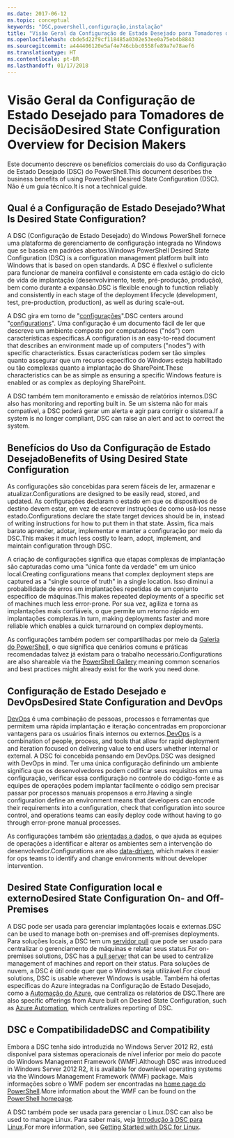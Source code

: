 ```yaml
---
ms.date: 2017-06-12
ms.topic: conceptual
keywords: "DSC,powershell,configuração,instalação"
title: "Visão Geral da Configuração de Estado Desejado para Tomadores de Decisão"
ms.openlocfilehash: cbde5d22f9cf118485a0302e53ee0a75eb4b8843
ms.sourcegitcommit: a444406120e5af4e746cbbc0558fe89a7e78aef6
ms.translationtype: HT
ms.contentlocale: pt-BR
ms.lasthandoff: 01/17/2018
---
```

# <a name="desired-state-configuration-overview-for-decision-makers"></a><span data-ttu-id="00358-103">Visão Geral da Configuração de Estado Desejado para Tomadores de Decisão</span><span class="sxs-lookup"><span data-stu-id="00358-103">Desired State Configuration Overview for Decision Makers</span></span>

<span data-ttu-id="00358-104">Este documento descreve os benefícios comerciais do uso da Configuração de Estado Desejado (DSC) do PowerShell.</span><span class="sxs-lookup"><span data-stu-id="00358-104">This document describes the business benefits of using PowerShell Desired State Configuration (DSC).</span></span> <span data-ttu-id="00358-105">Não é um guia técnico.</span><span class="sxs-lookup"><span data-stu-id="00358-105">It is not a technical guide.</span></span>

## <a name="what-is-desired-state-configuration"></a><span data-ttu-id="00358-106">Qual é a Configuração de Estado Desejado?</span><span class="sxs-lookup"><span data-stu-id="00358-106">What Is Desired State Configuration?</span></span>

<span data-ttu-id="00358-107">A DSC (Configuração de Estado Desejado) do Windows PowerShell fornece uma plataforma de gerenciamento de configuração integrada no Windows que se baseia em padrões abertos.</span><span class="sxs-lookup"><span data-stu-id="00358-107">Windows PowerShell Desired State Configuration (DSC) is a configuration management platform built into Windows that is based on open standards.</span></span> <span data-ttu-id="00358-108">A DSC é flexível o suficiente para funcionar de maneira confiável e consistente em cada estágio do ciclo de vida de implantação (desenvolvimento, teste, pré-produção, produção), bem como durante a expansão.</span><span class="sxs-lookup"><span data-stu-id="00358-108">DSC is flexible enough to function reliably and consistently in each stage of the deployment lifecycle (development, test, pre-production, production), as well as during scale-out.</span></span> 

<span data-ttu-id="00358-109">A DSC gira em torno de "[configurações](https://msdn.microsoft.com/en-us/powershell/dsc/configurations)".</span><span class="sxs-lookup"><span data-stu-id="00358-109">DSC centers around "[configurations](https://msdn.microsoft.com/en-us/powershell/dsc/configurations)".</span></span>
<span data-ttu-id="00358-110">Uma configuração é um documento fácil de ler que descreve um ambiente composto por computadores ("nós") com características específicas.</span><span class="sxs-lookup"><span data-stu-id="00358-110">A configuration is an easy-to-read document that describes an environment made up of computers ("nodes") with specific characteristics.</span></span> <span data-ttu-id="00358-111">Essas características podem ser tão simples quanto assegurar que um recurso específico do Windows esteja habilitado ou tão complexas quanto a implantação do SharePoint.</span><span class="sxs-lookup"><span data-stu-id="00358-111">These characteristics can be as simple as ensuring a specific Windows feature is enabled or as complex as deploying SharePoint.</span></span> 

<span data-ttu-id="00358-112">A DSC também tem monitoramento e emissão de relatórios internos.</span><span class="sxs-lookup"><span data-stu-id="00358-112">DSC also has monitoring and reporting built in.</span></span> <span data-ttu-id="00358-113">Se um sistema não for mais compatível, a DSC poderá gerar um alerta e agir para corrigir o sistema.</span><span class="sxs-lookup"><span data-stu-id="00358-113">If a system is no longer compliant, DSC can raise an alert and act to correct the system.</span></span> 

## <a name="benefits-of-using-desired-state-configuration"></a><span data-ttu-id="00358-114">Benefícios do Uso da Configuração de Estado Desejado</span><span class="sxs-lookup"><span data-stu-id="00358-114">Benefits of Using Desired State Configuration</span></span>

<span data-ttu-id="00358-115">As configurações são concebidas para serem fáceis de ler, armazenar e atualizar.</span><span class="sxs-lookup"><span data-stu-id="00358-115">Configurations are designed to be easily read, stored, and updated.</span></span> <span data-ttu-id="00358-116">As configurações declaram o estado em que os dispositivos de destino devem estar, em vez de escrever instruções de como usá-los nesse estado.</span><span class="sxs-lookup"><span data-stu-id="00358-116">Configurations declare the state target devices should be in, instead of writing instructions for how to put them in that state.</span></span> <span data-ttu-id="00358-117">Assim, fica mais barato aprender, adotar, implementar e manter a configuração por meio da DSC.</span><span class="sxs-lookup"><span data-stu-id="00358-117">This makes it much less costly to learn, adopt, implement, and maintain configuration through DSC.</span></span> 

<span data-ttu-id="00358-118">A criação de configurações significa que etapas complexas de implantação são capturadas como uma "única fonte da verdade" em um único local.</span><span class="sxs-lookup"><span data-stu-id="00358-118">Creating configurations means that complex deployment steps are captured as a "single source of truth" in a single location.</span></span> <span data-ttu-id="00358-119">Isso diminui a probabilidade de erros em implantações repetidas de um conjunto específico de máquinas.</span><span class="sxs-lookup"><span data-stu-id="00358-119">This makes repeated deployments of a specific set of machines much less error-prone.</span></span> <span data-ttu-id="00358-120">Por sua vez, agiliza e torna as implantações mais confiáveis, o que permite um retorno rápido em implantações complexas.</span><span class="sxs-lookup"><span data-stu-id="00358-120">In turn, making deployments faster and more reliable which enables a quick turnaround on complex deployments.</span></span>

<span data-ttu-id="00358-121">As configurações também podem ser compartilhadas por meio da [Galeria do PowerShell](https://powershellgallery.com), o que significa que cenários comuns e práticas recomendadas talvez já existam para o trabalho necessário.</span><span class="sxs-lookup"><span data-stu-id="00358-121">Configurations are also shareable via the [PowerShell Gallery](https://powershellgallery.com) meaning common scenarios and best practices might already exist for the work you need done.</span></span>


## <a name="desired-state-configuration-and-devops"></a><span data-ttu-id="00358-122">Configuração de Estado Desejado e DevOps</span><span class="sxs-lookup"><span data-stu-id="00358-122">Desired State Configuration and DevOps</span></span>

<span data-ttu-id="00358-123">[DevOps](http://blogs.technet.com/b/ashleymcglone/archive/2015/11/20/devops-for-n00bs-ie-windows-people.aspx) é uma combinação de pessoas, processos e ferramentas que permitem uma rápida implantação e iteração concentradas em proporcionar vantagens para os usuários finais internos ou externos.</span><span class="sxs-lookup"><span data-stu-id="00358-123">[DevOps](http://blogs.technet.com/b/ashleymcglone/archive/2015/11/20/devops-for-n00bs-ie-windows-people.aspx) is a combination of people, process, and tools that allow for rapid deployment and iteration focused on delivering value to end users whether internal or external.</span></span> <span data-ttu-id="00358-124">A DSC foi concebida pensando em DevOps.</span><span class="sxs-lookup"><span data-stu-id="00358-124">DSC was designed with DevOps in mind.</span></span> <span data-ttu-id="00358-125">Ter uma única configuração definindo um ambiente significa que os desenvolvedores podem codificar seus requisitos em uma configuração, verificar essa configuração no controle do código-fonte e as equipes de operações podem implantar facilmente o código sem precisar passar por processos manuais propensos a erro.</span><span class="sxs-lookup"><span data-stu-id="00358-125">Having a single configuration define an environment means that developers can encode their requirements into a configuration, check that configuration into source control, and operations teams can easily deploy code without having to go through error-prone manual processes.</span></span> 

<span data-ttu-id="00358-126">As configurações também são [orientadas a dados](https://msdn.microsoft.com/en-us/powershell/dsc/configdata), o que ajuda as equipes de operações a identificar e alterar os ambientes sem a intervenção do desenvolvedor.</span><span class="sxs-lookup"><span data-stu-id="00358-126">Configurations are also [data-driven](https://msdn.microsoft.com/en-us/powershell/dsc/configdata), which makes it easier for ops teams to identify and change environments without developer intervention.</span></span> 

## <a name="desired-state-configuration-on--and-off-premises"></a><span data-ttu-id="00358-127">Desired State Configuration local e externo</span><span class="sxs-lookup"><span data-stu-id="00358-127">Desired State Configuration On- and Off-Premises</span></span>

<span data-ttu-id="00358-128">A DSC pode ser usada para gerenciar implantações locais e externas.</span><span class="sxs-lookup"><span data-stu-id="00358-128">DSC can be used to manage both on-premises and off-premises deployments.</span></span> <span data-ttu-id="00358-129">Para soluções locais, a DSC tem um [servidor pull](https://msdn.microsoft.com/en-us/powershell/dsc/pullserver) que pode ser usado para centralizar o gerenciamento de máquinas e relatar seus status.</span><span class="sxs-lookup"><span data-stu-id="00358-129">For on-premises solutions, DSC has a [pull server](https://msdn.microsoft.com/en-us/powershell/dsc/pullserver) that can be used to centralize management of machines and report on their status.</span></span> <span data-ttu-id="00358-130">Para soluções de nuvem, a DSC é útil onde quer que o Windows seja utilizável.</span><span class="sxs-lookup"><span data-stu-id="00358-130">For cloud solutions, DSC is usable wherever Windows is usable.</span></span> <span data-ttu-id="00358-131">Também há ofertas específicas do Azure integradas na Configuração de Estado Desejado, como a [Automação do Azure](https://azure.microsoft.com/en-us/documentation/services/automation/), que centraliza os relatórios de DSC.</span><span class="sxs-lookup"><span data-stu-id="00358-131">There are also specific offerings from Azure built on Desired State Configuration, such as [Azure Automation](https://azure.microsoft.com/en-us/documentation/services/automation/), which centralizes reporting of DSC.</span></span> 

## <a name="dsc-and-compatibility"></a><span data-ttu-id="00358-132">DSC e Compatibilidade</span><span class="sxs-lookup"><span data-stu-id="00358-132">DSC and Compatibility</span></span>

<span data-ttu-id="00358-133">Embora a DSC tenha sido introduzida no Windows Server 2012 R2, está disponível para sistemas operacionais de nível inferior por meio do pacote do Windows Management Framework (WMF).</span><span class="sxs-lookup"><span data-stu-id="00358-133">Although DSC was introduced in Windows Server 2012 R2, it is available for downlevel operating systems via the Windows Management Framework (WMF) package.</span></span> <span data-ttu-id="00358-134">Mais informações sobre o WMF podem ser encontradas na [home page do PowerShell](https://msdn.microsoft.com/en-us/powershell/).</span><span class="sxs-lookup"><span data-stu-id="00358-134">More information about the WMF can be found on the [PowerShell homepage](https://msdn.microsoft.com/en-us/powershell/).</span></span> 

<span data-ttu-id="00358-135">A DSC também pode ser usada para gerenciar o Linux.</span><span class="sxs-lookup"><span data-stu-id="00358-135">DSC can also be used to manage Linux.</span></span> <span data-ttu-id="00358-136">Para saber mais, veja [Introdução à DSC para Linux](https://msdn.microsoft.com/en-us/powershell/dsc/lnxgettingstarted).</span><span class="sxs-lookup"><span data-stu-id="00358-136">For more information, see [Getting Started with DSC for Linux](https://msdn.microsoft.com/en-us/powershell/dsc/lnxgettingstarted).</span></span>

